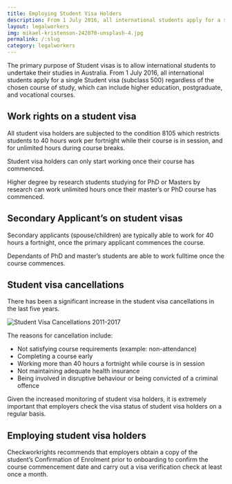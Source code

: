 ```yaml
---
title: Employing Student Visa Holders
description: From 1 July 2016, all international students apply for a single Student visa (subclass 500) regardless of the chosen course of study, which can include higher education, postgraduate, and vocational courses.  
layout: legalworkers
img: mikael-kristenson-242070-unsplash-4.jpg
permalink: /:slug
category: legalworkers
---
```


The primary purpose of Student visas is to allow international students to undertake their studies in Australia.  From 1 July 2016, all international students apply for a single Student visa (subclass 500) regardless of the chosen course of study, which can include higher education, postgraduate, and vocational courses.  

## Work rights on a student visa

All student visa holders are subjected to the condition 8105 which restricts students to 40 hours work per fortnight while their course is in session, and for unlimited hours during course breaks.

Student visa holders can only start working once their course has commenced.

Higher degree by research students studying for PhD or Masters by research can work unlimited hours once their master’s or PhD course has commenced. 

## Secondary Applicant’s on student visas

Secondary applicants (spouse/children) are typically able to work for 40 hours a fortnight, once the primary applicant commences the course. 

Dependants of PhD and master’s students are able to work fulltime once the course commences.

## Student visa cancellations

There has been a significant increase in the student visa cancellations in the last five years.

![Student Visa Cancellations 2011-2017](https://res.cloudinary.com/tssimmi/image/fetch/https://www.checkworkrights.com.au/assets/img/images/studentvisacancel.png "Student Visa Cancellations 2011-2017")

The reasons for cancellation include:

+ Not satisfying course requirements (example: non-attendance)
+ Completing a course early
+ Working more than 40 hours a fortnight while course is in session 
+ Not maintaining adequate health insurance 
+ Being involved in disruptive behaviour or being convicted of a criminal offence

Given the increased monitoring of student visa holders, it is extremely important that employers check the visa status of student visa holders on a regular basis.

## Employing student visa holders

Checkworkrights recommends that employers obtain a copy of the student’s Confirmation of Enrolment prior to onboarding to confirm the course commencement date and carry out a visa verification check at least once a month.